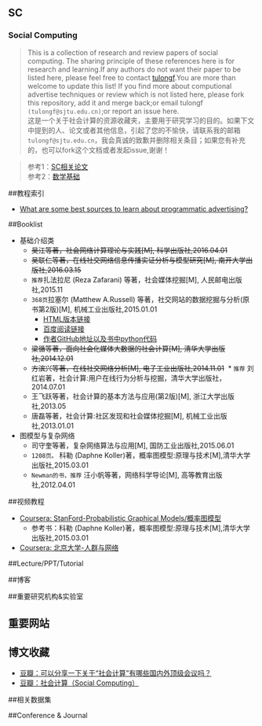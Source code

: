 ## SC<br>
### Social Computing
> This is a collection of research and review papers of social computing. The sharing principle of these references here is for research and learning.If any authors do not want their paper to be listed here, please feel free to contact [tulongf](https://github.com/Tulongf/).You are more than welcome to update this list! If you find more about computional advertise techniques or review which is not listed here, please fork this repository, add it and merge back;or email tulongf `(tulongf@sjtu.edu.cn)`;or report an issue here.<br> 
>这是一个关于社会计算的资源收藏夹，主要用于研究学习的目的。如果下文中提到的人、论文或者其他信息，引起了您的不愉快，请联系我的邮箱`tulongf@sjtu.edu.cn`，我会真诚的致歉并删除相关条目；如果您有补充的，也可以fork这个文档或者发起issue,谢谢！<br> 
        
>参考1：[SC相关论文](https://github.com/Tulongf/my-awesome-CA/blob/master/sc.md)<br> 
参考2：[数学基础](https://github.com/Tulongf/awesome-CA/blob/master/math/math.md)<br>

##教程索引
 * [What are some best sources to learn about programmatic advertising?](https://www.quora.com/What-are-some-best-sources-to-learn-about-programmatic-advertising)<br> 

 
##Booklist
* 基础介绍类
  * ~~吴江等著，社会网络计算理论与实践[M],  科学出版社,2016.04.01~~
  * ~~吴联仁等著，在线社交网络信息传播实证分析与模型研究[M],  南开大学出版社,2016.03.15~~
  * `推荐`扎法拉尼 (Reza Zafarani) 等著，社会媒体挖掘[M], 人民邮电出版社,2015.11
  * `368页`拉塞尔 (Matthew A.Russell)  等著，社交网站的数据挖掘与分析(原书第2版)[M], 机械工业出版社,2015.01.01
    * [HTML版本链接](http://citicbook.baidu.com/ebook/c4ba3b9f81c758f5f61f67e1)
    * [百度阅读链接](http://yuedu.baidu.com/ebook/c4ba3b9f81c758f5f61f67e1)
    * [作者GitHub地址以及书中python代码](https://github.com/ptwobrussell/Mining-the-Social-Web-2nd-Edition)
  * ~~梁循等著，面向社会化媒体大数据的社会计算[M], 清华大学出版社,2014.12.01~~
  * ~~方滨兴等著，在线社交网络分析[M], 电子工业出版社,2014.11.01~~
  * `推荐` 刘红岩著，社会计算:用户在线行为分析与挖掘，清华大学出版社，2014.07.01
  * 王飞跃等著，社会计算的基本方法与应用(第2版)[M], 浙江大学出版社,2013.05
  * 唐磊等著，社会计算:社区发现和社会媒体挖掘[M], 机械工业出版社,2013.01.01
* 图模型与复杂网络
  * 司守奎等著，复杂网络算法与应用[M], 国防工业出版社,2015.06.01
  * `1208页。` 科勒 (Daphne Koller)著，概率图模型:原理与技术[M],清华大学出版社,2015.03.01
  * `Newman的书，推荐` 汪小帆等著，网络科学导论[M], 高等教育出版社,2012.04.01
  
##视频教程
* [Coursera: StanFord-Probabilistic Graphical Models/概率图模型](https://www.coursera.org/specializations/probabilistic-graphical-models)
  * 参考书：科勒 (Daphne Koller)著，概率图模型:原理与技术[M],清华大学出版社,2015.03.01
* [Coursera: 北京大学-人群与网络](https://www.coursera.org/learn/renqun-wangluo)


##Lecture/PPT/Tutorial


##博客


##重要研究机构&实验室


## 重要网站

 
## 博文收藏
* [豆瓣：可以分享一下关于“社会计算”有哪些国内外顶级会议吗？](https://www.douban.com/group/topic/33541638/)
* [豆瓣：社会计算（Social Computing）](https://www.douban.com/group/socialcomputing/)
 
##相关数据集


##Conference & Journal



